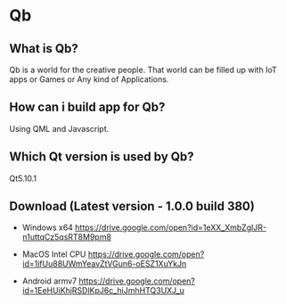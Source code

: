 # Qb

What is Qb?
--------------------
Qb is a world for the creative people. That world can be filled up with IoT apps or Games or Any kind of Applications.


How can i build app for Qb?
---------------------------
Using QML and Javascript.


Which Qt version is used by Qb?
-------------------------------
Qt5.10.1


Download (Latest version - 1.0.0 build 380)
-------------------------------------------------------------

* Windows x64 https://drive.google.com/open?id=1eXX_XmbZglJR-n1uttqCz5qsRT8M9pm8

* MacOS Intel CPU https://drive.google.com/open?id=1ifUu88UWmYeavZtVGun6-oESZ1XuYkJn

* Android armv7 https://drive.google.com/open?id=1EeHUiKhjRSDlKpJ6c_hiJmhHTQ3UXJ_u
